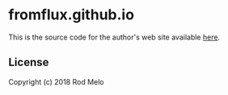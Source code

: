 # fromflux.github.io

This is the source code for the author's web site available [here](http://fromflux.com).

## License

Copyright (c) 2018 Rod Melo

